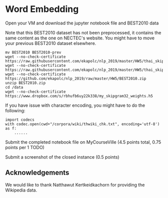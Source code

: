 # Word Embedding

Open your VM and download the jupyter notebook file and BEST2010 data

Note that this BEST2010 dataset has not been preprocessed, it contains the same content as the one on NECTEC's website.  You might have to move your previous BEST2010 dataset elsewhere. 

```
mv BEST2010 BEST2010-prev
wget --no-check-certificate https://raw.githubusercontent.com/ekapolc/nlp_2019/master/HW5/thai_skip_gram_demo.ipynb
wget --no-check-certificate https://raw.githubusercontent.com/ekapolc/nlp_2019/master/HW5/thai_skip_gram_homework_for_student.ipynb
wget --no-check-certificate https://github.com/ekapolc/nlp_2019/raw/master/HW5/BEST2010.zip
unzip BEST2010.zip
cd /data
wget --no-check-certificate https://www.dropbox.com/s/rbhufb6uy22k338/my_skipgram32_weights.h5
```

If you have issue with character encoding, you might have to do the following:
```
import codecs
with codec.open(cwd+"/corpora/wiki/thwiki_chk.txt", encoding='utf-8') as f:
	......
```

Submit the completed notebook file on MyCourseVille (4.5 points total, 0.75 points per 1 TODO)

Submit a screenshot of the closed instance (0.5 points)


## Acknowledgements

We would like to thank Natthawut Kertkeidkachorn for providing the Wikipedia data.

